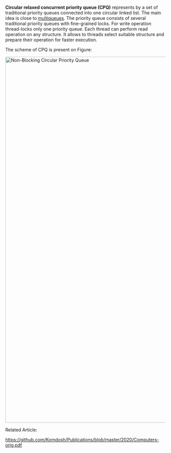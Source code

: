 <b>Circular relaxed concurrent priority queue (CPQ)</b> represents by a set of traditional priority queues
connected into one circular linked list. The main idea is close to [multiqueues](https://github.com/Komdosh/Multiqueues). The priority queue
consists of several traditional priority queues with fine-grained locks. For write operation thread-locks
only one priority queue. Each thread can perform read operation on any structure. It allows to threads
select suitable structure and prepare their operation for faster execution. 

The scheme of CPQ is present on Figure:

<img width="1150" alt="Non-Blocking Circular Priority Queue" src="https://user-images.githubusercontent.com/11743527/173334978-3a7b9ca1-3d75-4b27-a6df-5ae74aa9efef.png">


Related Article:

https://github.com/Komdosh/Publications/blob/master/2020/Computers-orig.pdf

